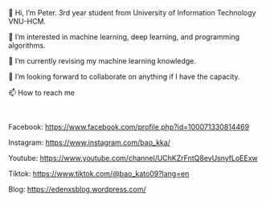 &nbsp;

👋 Hi, I’m Peter. 3rd year student from University of Information Technology VNU-HCM.

👀 I’m interested in machine learning, deep learning, and programming algorithms.

🌱 I’m currently revising my machine learning knowledge.

💞️ I’m looking forward to collaborate on anything if I have the capacity.

📫 How to reach me

&nbsp;

Facebook: https://www.facebook.com/profile.php?id=100071330814469

Instagram: https://www.instagram.com/bao_kka/

Youtube: https://www.youtube.com/channel/UChKZrFntQ8evUsnyfLoEExw

Tiktok: https://www.tiktok.com/@bao_kato09?lang=en

Blog: https://edenxsblog.wordpress.com/

<!---
qbaocaca/qbaocaca is a ✨ special ✨ repository because its `README.md` (this file) appears on your GitHub profile.
You can click the Preview link to take a look at your changes.
--->
